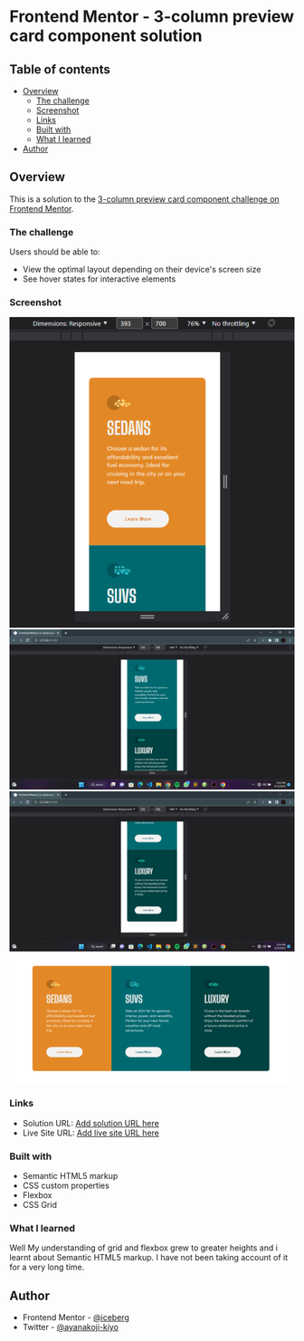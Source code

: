 # Frontend Mentor - 3-column preview card component solution


## Table of contents


- [Overview](#overview)
  - [The challenge](#the-challenge)
  - [Screenshot](#screenshot)
  - [Links](#links)
  - [Built with](#built-with)
  - [What I learned](#what-i-learned)
- [Author](#author)

## Overview
This is a solution to the [3-column preview card component challenge on Frontend Mentor](https://www.frontendmentor.io/challenges/3column-preview-card-component-pH92eAR2-).
### The challenge

Users should be able to:

- View the optimal layout depending on their device's screen size
- See hover states for interactive elements

### Screenshot

![](./Screenshot_20230313_033100.png)
![](./Screenshot_20230313_033259.png)
![](./Screenshot_20230313_033424.png)
![](./Screenshot_20230313_033546.png)


### Links

- Solution URL: [Add solution URL here](https://your-solution-url.com)
- Live Site URL: [Add live site URL here](https://your-live-site-url.com)


### Built with

- Semantic HTML5 markup
- CSS custom properties
- Flexbox
- CSS Grid


### What I learned

Well My understanding of grid and flexbox grew to greater heights and i learnt about Semantic HTML5 markup. I have not been taking account of it for a very long time.


## Author
- Frontend Mentor - [@iceberg](https://www.frontendmentor.io/profile/iceberg)
- Twitter - [@ayanakoji-kiyo](https://www.twitter.com/ayanakoji-kiyo)
